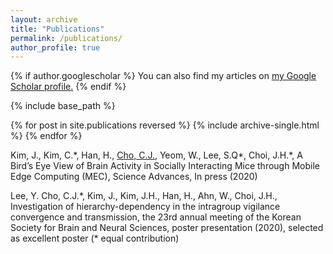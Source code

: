 ```yaml
---
layout: archive
title: "Publications"
permalink: /publications/
author_profile: true
---
```


{% if author.googlescholar %}
  You can also find my articles on <u><a href="{{author.googlescholar}}">my Google Scholar profile</a>.</u>
{% endif %}

{% include base_path %}

{% for post in site.publications reversed %}
  {% include archive-single.html %}
{% endfor %}

Kim, J., Kim, C.\*, Han, H., <u>Cho, C.J.</u>, Yeom, W., Lee, S.Q\*, Choi, J.H.\*, A Bird’s Eye View of Brain Activity in
Socially Interacting Mice through Mobile Edge Computing (MEC), Science Advances, In press (2020)

Lee, Y. Cho, C.J.\*, Kim, J., Kim, J.H., Han, H., Ahn, W., Choi, J.H., Investigation of hierarchy-dependency in
the intragroup vigilance convergence and transmission, the 23rd annual meeting of the Korean Society for Brain
and Neural Sciences, poster presentation (2020), selected as excellent poster (\* equal contribution)
